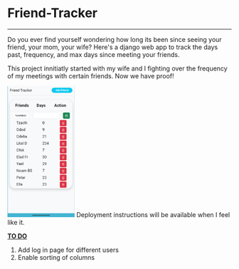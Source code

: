 ﻿# Friend-Tracker
---

Do you ever find yourself wondering how long its been since seeing your friend, your mom, your wife?
Here's a django web app to track the days past, frequency, and max days since meeting your friends.

This project innitiatly started with my wife and I fighting over the frequency of my meetings with certain friends.
Now we have proof! 

<img src="/assets/FriendTracker_cropped.png" width="30%" height="30%" />
Deployment instructions will be available when I feel like it.

<ins> **TO DO** </ins>
1. Add log in page for different users
2. Enable sorting of columns
